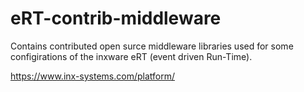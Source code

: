 # eRT-contrib-middleware
Contains contributed open surce middleware libraries used for some configirations of 
the inxware eRT (event driven Run-Time). 

https://www.inx-systems.com/platform/
